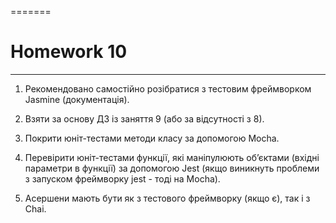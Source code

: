 =======
# Homework 10
____
1. Рекомендовано самостійно розібратися з тестовим фреймворком Jasmine (документація).
   
2. Взяти за основу ДЗ із заняття 9 (або за відсутності з 8). 

3. Покрити юніт-тестами методи класу за допомогою Mocha.
   
4. Перевірити юніт-тестами функції, які маніпулюють об’єктами (вхідні параметри в функції) за допомогою Jest (якщо виникнуть проблеми з запуском фреймворку jest - тоді на Mocha).
   
5. Асершени мають бути як з тестового фреймворку (якщо є), так і з Chai.
